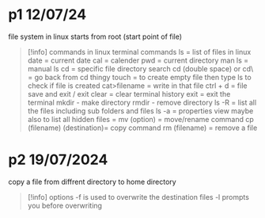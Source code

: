   # p1 12/07/24

file system in linux starts from root
(start point of file)


> [!info] commands in linux
> terminal commands
> ls = list of files in linux
> date = current date
> cal = calender
> pwd = current directory
> man ls = manual ls
> cd = specific file directory search
> cd (double space) or cd\ = go back from cd thingy
> touch = to create empty file then type ls to check if file is created
> cat>filename = write in that file
> ctrl + d = file save and exit / exit
> clear = clear terminal history
> exit = exit the terminal
> mkdir - make directory
> rmdir - remove directory
> ls -R = list all the files including sub folders and files
> ls -a = properties view maybe also to list all hidden files
> = mv (option) = move/rename command 
> cp (filename) (destination)= copy command
> rm (filename) = remove a file

# p2 19/07/2024


copy a file from diffrent directory to home directory

> [!info] options
> -f is used to overwrite the destination files
> -l prompts you before overwriting








